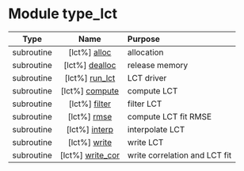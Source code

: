 # Module type_lct

| Type | Name | Purpose |
| :--: | :--: | :---------- |
| subroutine | [lct%] [alloc](https://github.com/benjaminmenetrier/bump-standalone/tree/master/src/type_lct.F90#L52) | allocation |
| subroutine | [lct%] [dealloc](https://github.com/benjaminmenetrier/bump-standalone/tree/master/src/type_lct.F90#L80) | release memory |
| subroutine | [lct%] [run_lct](https://github.com/benjaminmenetrier/bump-standalone/tree/master/src/type_lct.F90#L107) | LCT driver |
| subroutine | [lct%] [compute](https://github.com/benjaminmenetrier/bump-standalone/tree/master/src/type_lct.F90#L222) | compute LCT |
| subroutine | [lct%] [filter](https://github.com/benjaminmenetrier/bump-standalone/tree/master/src/type_lct.F90#L260) | filter LCT |
| subroutine | [lct%] [rmse](https://github.com/benjaminmenetrier/bump-standalone/tree/master/src/type_lct.F90#L426) | compute LCT fit RMSE |
| subroutine | [lct%] [interp](https://github.com/benjaminmenetrier/bump-standalone/tree/master/src/type_lct.F90#L495) | interpolate LCT |
| subroutine | [lct%] [write](https://github.com/benjaminmenetrier/bump-standalone/tree/master/src/type_lct.F90#L631) | write LCT |
| subroutine | [lct%] [write_cor](https://github.com/benjaminmenetrier/bump-standalone/tree/master/src/type_lct.F90#L676) | write correlation and LCT fit |
